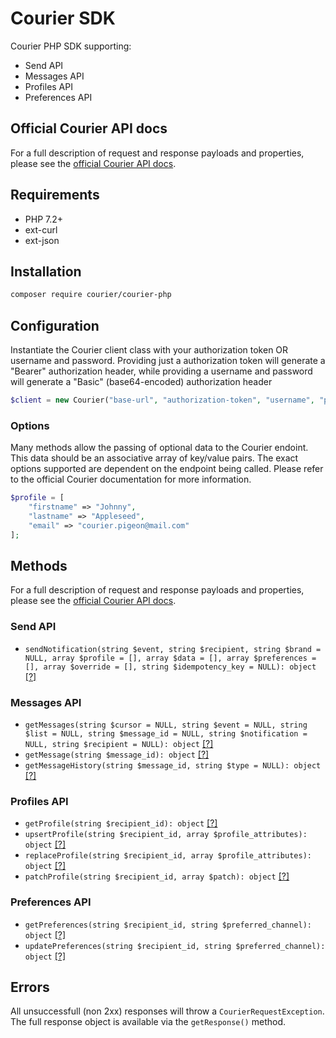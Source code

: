 # Courier SDK

Courier PHP SDK supporting:
* Send API
* Messages API
* Profiles API
* Preferences API

## Official Courier API docs

For a full description of request and response payloads and properties, please see the [official Courier API docs](https://docs.courier.com/reference).

## Requirements

* PHP 7.2+
* ext-curl
* ext-json

## Installation

```bash
composer require courier/courier-php
````

## Configuration

Instantiate the Courier client class with your authorization token OR username and password. Providing just a authorization token will generate a "Bearer" authorization header, while providing a username and password will generate a "Basic" (base64-encoded) authorization header

```php
$client = new Courier("base-url", "authorization-token", "username", "password");
```

### Options

Many methods allow the passing of optional data to the Courier endoint. This data should be an associative array of key/value pairs. The exact options supported are dependent on the endpoint being called. Please refer to the official Courier documentation for more information.

```php
$profile = [
	"firstname" => "Johnny",
	"lastname" => "Appleseed",
	"email" => "courier.pigeon@mail.com"
];
```

## Methods

For a full description of request and response payloads and properties, please see the [official Courier API docs](https://docs.courier.com/reference).

### Send API

* ```sendNotification(string $event, string $recipient, string $brand = NULL, array $profile = [], array $data = [], array $preferences = [], array $override = [], string $idempotency_key = NULL): object``` [[?]](https://docs.courier.com/reference/send-api#sendmessage)

### Messages API

* ```getMessages(string $cursor = NULL, string $event = NULL, string $list = NULL, string $message_id = NULL, string $notification = NULL, string $recipient = NULL): object``` [[?]](https://docs.courier.com/reference/messages-api#getmessages)
* ```getMessage(string $message_id): object``` [[?]](https://docs.courier.com/reference/messages-api#getmessagebyid)
* ```getMessageHistory(string $message_id, string $type = NULL): object``` [[?]](https://docs.courier.com/reference/messages-api#getmessagehistorybyid)

### Profiles API

* ```getProfile(string $recipient_id): object``` [[?]](https://docs.trycourier.com/reference#get-preferencesrecipient_id)
* ```upsertProfile(string $recipient_id, array $profile_attributes): object``` [[?]](https://docs.trycourier.com/reference#post-profilesid)
* ```replaceProfile(string $recipient_id, array $profile_attributes): object``` [[?]](https://docs.trycourier.com/reference#put-profilesid)
* ```patchProfile(string $recipient_id, array $patch): object``` [[?]](https://docs.trycourier.com/reference#patch-profilesid)

### Preferences API

* ```getPreferences(string $recipient_id, string $preferred_channel): object``` [[?]](https://docs.trycourier.com/reference#get-preferencesrecipient_id)
* ```updatePreferences(string $recipient_id, string $preferred_channel): object``` [[?]](https://docs.trycourier.com/reference#put-preferencesrecipient_id)

## Errors

All unsuccessfull (non 2xx) responses will throw a ```CourierRequestException```. The full response object is available via the ```getResponse()``` method.
